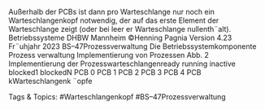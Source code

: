 Außerhalb der PCBs ist dann pro Warteschlange nur noch ein Warteschlangenkopf notwendig, der
auf das erste Element der Warteschlange zeigt (oder bei leer er Warteschlange nullenth¨alt).
Betriebssysteme DHBW Mannheim ©Henning Pagnia Version 4.23 Fr¨uhjahr 2023 BS–47Prozessverwaltung Die Betriebssystemkomponente Prozess verwaltung Implementierung von Prozessen
Abb. 2 Implementierung der Prozesswarteschlangenready running inactive blocked1 blockedN
PCB 0 PCB 1 PCB 2 PCB 3 PCB 4 PCB kWarteschlangenk ¨opfe

   Tags & Topics:
   #Warteschlangenkopf
   #BS–47Prozessverwaltung